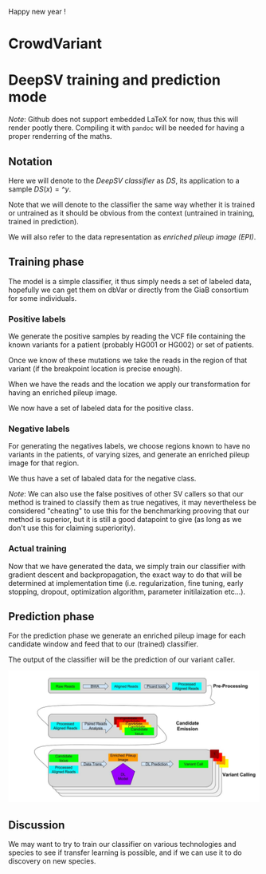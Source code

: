 Happy new year !

# CrowdVariant

# DeepSV training and prediction mode

*Note*: Github does not support embedded LaTeX for now, thus this will render pootly there.
Compiling it with `pandoc` will be needed for having a proper renderring of the maths.

## Notation

Here we will denote to the _DeepSV classifier_ as $DS$, its application to a sample $DS(x) = \^{y}$.

Note that we will denote to the classifier the same way whether it is trained or untrained as it
should be obvious from the context (untrained in training, trained in prediction).

We will also refer to the data representation as _enriched pileup image (EPI)_.

## Training phase

The model is a simple classifier, it thus simply needs a set of labeled data, hopefully we can get
them on dbVar or directly from the GiaB consortium for some individuals.

### Positive labels

We generate the positive samples by reading the VCF file containing the known variants for a patient
(probably HG001 or HG002) or set of patients.

Once we know of these mutations we take the reads in the region of that variant (if the breakpoint
location is precise enough).

When we have the reads and the location we apply our transformation for having an enriched pileup
image.

We now have a set of labeled data for the positive class.

### Negative labels

For generating the negatives labels, we choose regions known to have no variants in the patients, of
varying sizes, and generate an enriched pileup image for that region.

We thus have a set of labaled data for the negative class.

*Note*: We can also use the false positives of other SV callers so that our method is trained to
classify them as true negatives, it may nevertheless be considered "cheating" to use this for the
benchmarking prooving that our method is superior, but it is still a good datapoint to give (as long
as we don't use this for claiming superiority).

### Actual training

Now that we have generated the data, we simply train our classifier with gradient descent and
backpropagation, the exact way to do that will be determined at implementation time (i.e.
regularization, fine tuning, early stopping, dropout, optimization algorithm, parameter
initilaization etc...).

## Prediction phase

For the prediction phase we generate an enriched pileup image for each candidate window and feed
that to our (trained) classifier.

The output of the classifier will be the prediction of our variant caller.

![Prediction flow](Images/DeepSV_prediction_flow.jpg "Prediction Flow")

## Discussion

We may want to try to train our classifier on various technologies and species to see if transfer
learning is possible, and if we can use it to do discovery on new species.
